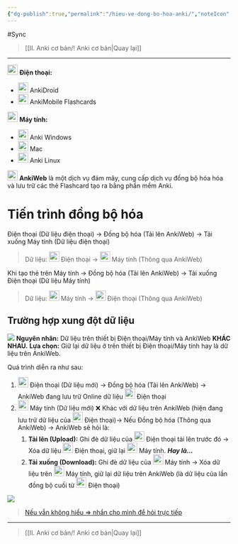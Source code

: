 ```yaml
---
{"dg-publish":true,"permalink":"/hieu-ve-dong-bo-hoa-anki/","noteIcon":""}
---
```


#Sync 

> [[II. Anki cơ bản/! Anki cơ bản\|Quay lại]]
___

<img src="https://i.imgur.com/dq00Qms.png" width="23"> **Điện thoại:**  
- <img src="https://i.imgur.com/d0Lr8Pg.png" width="23"> AnkiDroid
- <img src="https://i.imgur.com/be6vON9.png" width="23"> AnkiMobile Flashcards

<img src="https://i.imgur.com/83f1u6L.png" width="23"> **Máy tính:** 

- <img src="https://i.imgur.com/q5hGSTK.png" width="23"> Anki Windows
- <img src="https://i.imgur.com/tZ2aark.png" width="23"> Mac 
- <img src="https://i.imgur.com/EwFqxVo.png" width="23"> Anki Linux

<img src="https://i.imgur.com/5WoiouY.png" width="23"> **AnkiWeb** là một dịch vụ đám mây, cung cấp dịch vụ đồng bộ hóa hóa và lưu trữ các thẻ Flashcard tạo ra bằng phần mềm Anki.

# Tiến trình đồng bộ hóa

Điện thoại (Dữ liệu điện thoại) → Đồng bộ hóa (Tải lên AnkiWeb) → Tải xuống Máy tính (Dữ liệu điện thoại)

> Dữ liệu: <img src="https://i.imgur.com/dq00Qms.png" width="23"> Điện thoại → <img src="https://i.imgur.com/83f1u6L.png" width="23"> Máy tính (Thông qua AnkiWeb)

Khi tạo thẻ trên Máy tính → Đồng bộ hóa (Tải lên AnkiWeb) → Tải xuống Điện thoại (Dữ liệu Máy tính)

> Dữ liệu: <img src="https://i.imgur.com/83f1u6L.png" width="23"> Máy tính → <img src="https://i.imgur.com/dq00Qms.png" width="23"> Điện thoại (Thông qua AnkiWeb)

## Trường hợp xung đột dữ liệu

![](https://i.imgur.com/bOGrDIX.png)
**Nguyên nhân:** Dữ liệu trên thiết bị Điện thoại/Máy tính và AnkiWeb **KHÁC NHAU.**
**Lựa chọn:** Giữ lại dữ liệu ở trên thiết bị Điện thoại/Máy tính hay là dữ liệu trên AnkiWeb.

Quá trình diễn ra như sau:

1. <img src="https://i.imgur.com/dq00Qms.png" width="23"> Điện thoại (Dữ liệu mới) → Đồng bộ hóa (Tải lên AnkiWeb) → AnkiWeb đang lưu trữ Online dữ liệu <img src="https://i.imgur.com/dq00Qms.png" width="23"> Điện thoại
2. <img src="https://i.imgur.com/83f1u6L.png" width="23"> Máy tính (Dữ liệu mới) ❌ Khác với dữ liệu trên AnkiWeb (hiện đang lưu trữ dữ liệu của <img src="https://i.imgur.com/dq00Qms.png" width="23"> Điện thoại)→ Nếu Đồng bộ hóa (Thông qua AnkiWeb) → AnkiWeb sẽ hỏi là:
	1. **Tải lên (Upload):** Ghi đè dữ liệu của <img src="https://i.imgur.com/dq00Qms.png" width="23"> Điện thoại tải lên trước đó → Xóa dữ liệu <img src="https://i.imgur.com/dq00Qms.png" width="23"> Điện thoại, giữ lại <img src="https://i.imgur.com/83f1u6L.png" width="23"> Máy tính.
	***Hay là...***
	3. **Tải xuống (Download):** Ghi đè dữ liệu của <img src="https://i.imgur.com/83f1u6L.png" width="23"> Máy tính → Xóa dữ liệu trên <img src="https://i.imgur.com/83f1u6L.png" width="23"> Máy tính, giữ lại dữ liệu trên AnkiWeb (là dữ liệu của lần đồng bộ cuối từ <img src="https://i.imgur.com/dq00Qms.png" width="23"> Điện thoại)

![](https://i.imgur.com/HN7q8vY.png)


> [Nếu vẫn không hiểu ⇒ nhắn cho mình để hỏi trực tiếp](https://www.facebook.com/tui.la.phuc747)
___
> [[II. Anki cơ bản/! Anki cơ bản\|Quay lại]]